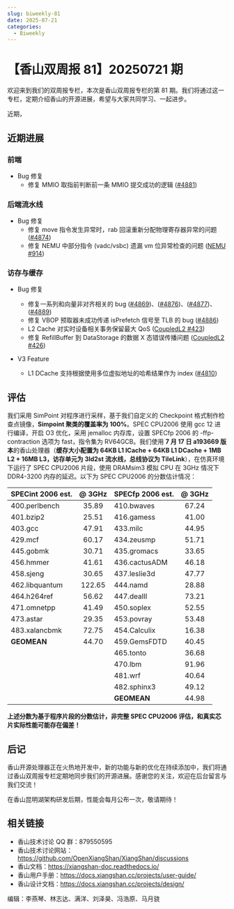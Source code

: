 ```yaml
---
slug: biweekly-81
date: 2025-07-21
categories:
  - Biweekly
---
```


# 【香山双周报 81】20250721 期

欢迎来到我们的双周报专栏，本次是香山双周报专栏的第 81 期。我们将通过这一专栏，定期介绍香山的开源进展，希望与大家共同学习、一起进步。

近期，


<!-- more -->

## 近期进展

### 前端

- Bug 修复
    - 修复 MMIO 取指前判断前一条 MMIO 提交成功的逻辑 ([#4881](https://github.com/OpenXiangShan/XiangShan/pull/4881))

### 后端流水线

- Bug 修复
    - 修复 move 指令发生异常时，rab 回滚重新分配物理寄存器异常的问题 ([#4874](https://github.com/OpenXiangShan/XiangShan/pull/4874))
    - 修复 NEMU 中部分指令 (vadc/vsbc) 遗漏 vm 位异常检查的问题 ([NEMU #914](https://github.com/OpenXiangShan/NEMU/pull/914))

### 访存与缓存

- Bug 修复
    - 修复一系列和向量非对齐相关的 bug ([#4869](https://github.com/OpenXiangShan/XiangShan/pull/4869))、([#4876](https://github.com/OpenXiangShan/XiangShan/pull/4876))、([#4877](https://github.com/OpenXiangShan/XiangShan/pull/4877))、([#4889](https://github.com/OpenXiangShan/XiangShan/pull/4889))
    - 修复 VBOP 预取器未成功传递 isPrefetch 信号至 TLB 的 bug ([#4886](https://github.com/OpenXiangShan/XiangShan/pull/4886))
    - L2 Cache 对实时设备相关事务保留最大 QoS ([CoupledL2 #423](https://github.com/OpenXiangShan/CoupledL2/pull/423))
    - 修复 RefillBuffer 到 DataStorage 的数据 X 态错误传播问题 ([CoupledL2 #426](https://github.com/OpenXiangShan/CoupledL2/pull/426))

- V3 Feature
    - L1 DCache 支持根据使用多位虚拟地址的哈希结果作为 index ([#4810](https://github.com/OpenXiangShan/XiangShan/pull/4810))


## 评估

我们采用 SimPoint 对程序进行采样，基于我们自定义的 Checkpoint 格式制作检查点镜像，**Simpoint 聚类的覆盖率为 100%**。SPEC CPU2006 使用 gcc 12 进行编译，开启 O3 优化，采用 jemalloc 内存库，设置 SPECfp 2006 的 -ffp-contraction 选项为 fast，指令集为 RV64GCB。我们使用 **7 月 17 日 a193669 版本**的香山处理器（**缓存大小配置为 64KB L1 ICache + 64KB L1 DCache + 1MB L2 + 16MB L3，访存单元为 3ld2st 流水线，总线协议为 TileLink**），在仿真环境下运行了 SPEC CPU2006 片段，使用 DRAMsim3 模拟 CPU 在 3GHz 情况下 DDR4-3200 内存的延迟。以下为 SPEC CPU2006 的分数估计情况：

| SPECint 2006 est. | @ 3GHz | SPECfp 2006 est.  | @ 3GHz |
| :---------------- | :----: | :---------------- | :----: |
| 400.perlbench     | 35.89  | 410.bwaves        | 67.24  |
| 401.bzip2         | 25.51  | 416.gamess        | 41.00  |
| 403.gcc           | 47.91  | 433.milc          | 44.95  |
| 429.mcf           | 60.17  | 434.zeusmp        | 51.71  |
| 445.gobmk         | 30.71  | 435.gromacs       | 33.65  |
| 456.hmmer         | 41.61  | 436.cactusADM     | 46.18  |
| 458.sjeng         | 30.65  | 437.leslie3d      | 47.77  |
| 462.libquantum    | 122.65 | 444.namd          | 28.88  |
| 464.h264ref       | 56.62  | 447.dealII        | 73.21  |
| 471.omnetpp       | 41.49  | 450.soplex        | 52.55  |
| 473.astar         | 29.35  | 453.povray        | 53.48  |
| 483.xalancbmk     | 72.75  | 454.Calculix      | 16.38  |
| **GEOMEAN**       | 44.70  | 459.GemsFDTD      | 40.45  |
|                   |        | 465.tonto         | 36.68  |
|                   |        | 470.lbm           | 91.96  |
|                   |        | 481.wrf           | 40.64  |
|                   |        | 482.sphinx3       | 49.12  |
|                   |        | **GEOMEAN**       | 44.98  |

**上述分数为基于程序片段的分数估计，非完整 SPEC CPU2006 评估，和真实芯片实际性能可能存在偏差！**

## 后记

香山开源处理器正在火热地开发中，新的功能与新的优化在持续添加中，我们将通过香山双周报专栏定期地同步我们的开源进展。感谢您的关注，欢迎在后台留言与我们交流！

在香山昆明湖架构研发后期，性能会每月公布一次，敬请期待！

## 相关链接

- 香山技术讨论 QQ 群：879550595
- 香山技术讨论网站：https://github.com/OpenXiangShan/XiangShan/discussions
- 香山文档：https://xiangshan-doc.readthedocs.io/
- 香山用户手册：https://docs.xiangshan.cc/projects/user-guide/
- 香山设计文档：https://docs.xiangshan.cc/projects/design/

编辑：李燕琴、林志达、满洋、刘泽昊、冯浩原、马月骁
